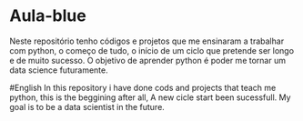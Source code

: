 # Aula-blue
Neste repositório tenho códigos e projetos que me ensinaram a trabalhar com python, o começo de tudo, o início de um ciclo que pretende ser longo e de muito sucesso.
O objetivo de aprender python é poder me tornar um data science futuramente.

#English
In this repository i have done cods and projects that teach me python, this is the beggining after all, A new cicle start been sucessfull.
My goal is to be a data scientist in the future.
